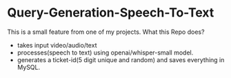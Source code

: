 # Query-Generation-Speech-To-Text
This is a small feature from one of my projects. 
What this Repo does? 
- takes input video/audio/text
- processes(speech to text) using openai/whisper-small model.
- generates a ticket-id(5 digit unique and random) and saves everything in MySQL.
